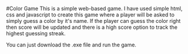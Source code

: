 #Color Game
This is a simple web-based game. I have used simple html, css and javascript to create this game where a player will be asked to simply guess a color by it's name. If the player can guess the color right then score will be updated and there is a high score option to track the highest guessing streak.

You can just download the .exe file and run the game.
